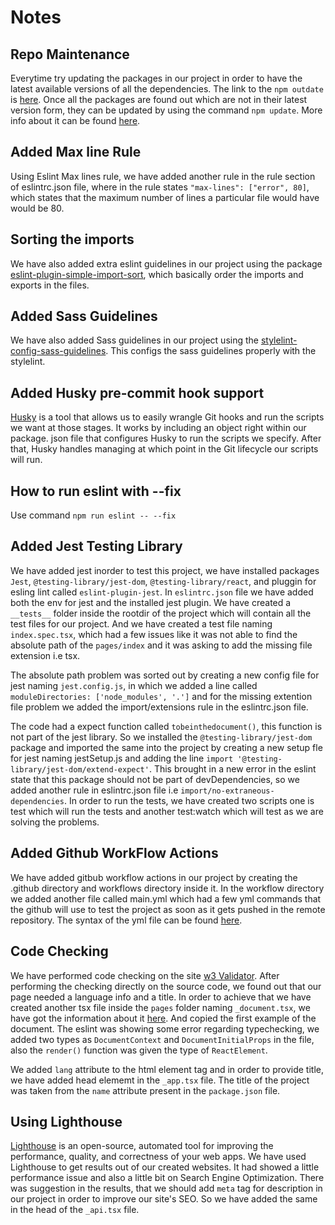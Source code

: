 # Notes

## Repo Maintenance

Everytime try updating the packages in our project in order to have the latest available versions of all the dependencies. The link to the `npm outdate` is [here](https://docs.npmjs.com/cli/v7/commands/npm-outdated).
Once all the packages are found out which are not in their latest version form, they can be updated by using the command `npm update`. More info about it can be found [here](https://docs.npmjs.com/cli/v7/commands/npm-update).

## Added Max line Rule

Using Eslint Max lines rule, we have added another rule in the rule section of eslintrc.json file, where in the rule states `"max-lines": ["error", 80]`, which states that the maximum number of lines a particular file would have would be 80.

## Sorting the imports

We have also added extra eslint guidelines in our project using the package [eslint-plugin-simple-import-sort](https://github.com/lydell/eslint-plugin-simple-import-sort), which basically order the imports and exports in the files.

## Added Sass Guidelines

We have also added Sass guidelines in our project using the [stylelint-config-sass-guidelines](https://github.com/bjankord/stylelint-config-sass-guidelines). This configs the sass guidelines properly with the stylelint.

## Added Husky pre-commit hook support

[Husky](https://github.com/typicode/husky) is a tool that allows us to easily wrangle Git hooks and run the scripts we want at those stages. It works by including an object right within our package. json file that configures Husky to run the scripts we specify. After that, Husky handles managing at which point in the Git lifecycle our scripts will run.

## How to run eslint with --fix

Use command `npm run eslint -- --fix`

## Added Jest Testing Library

We have added jest inorder to test this project, we have installed packages `Jest`, `@testing-library/jest-dom`, `@testing-library/react`, and pluggin for esling lint called `eslint-plugin-jest`. In `eslintrc.json` file we have added both the env for jest and the installed jest plugin. We have created a `__tests__` folder inside the rootdir of the project which will contain all the test files for our project. And we have created a test file naming `index.spec.tsx`, which had a few issues like it was not able to find the absolute path of the `pages/index` and it was asking to add the missing file extension i.e tsx.

The absolute path problem was sorted out by creating a new config file for jest naming `jest.config.js`, in which we added a line called `moduleDirectories: ['node_modules', '.']` and for the missing extention file problem we added the import/extensions rule in the eslintrc.json file.

The code had a expect function called `tobeinthedocument()`, this function is not part of the jest library. So we installed the `@testing-library/jest-dom` package and imported the same into the project by creating a new setup fle for jest naming jestSetup.js and adding the line `import '@testing-library/jest-dom/extend-expect'`. This brought in a new error in the eslint state that this package should not be part of devDependencies, so we added another rule in eslintrc.json file i.e `import/no-extraneous-dependencies`. In order to run the tests, we have created two scripts one is test which will run the tests and another test:watch which will test as we are solving the problems.

## Added Github WorkFlow Actions

We have added gitbub workflow actions in our project by creating the .github directory and workflows directory inside it. In the workflow directory we added another file called main.yml which had a few yml commands that the github will use to test the project as soon as it gets pushed in the remote repository. The syntax of the yml file can be found [here](https://docs.github.com/en/actions/reference/workflow-syntax-for-github-actions).

## Code Checking

We have performed code checking on the site [w3 Validator](https://validator.w3.org/). After performing the checking directly on the source code, we found out that our page needed a language info and a title. In order to achieve that we have created another tsx file inside the `pages` folder naming `_document.tsx`, we have got the information about it [here](https://nextjs.org/docs/advanced-features/custom-document). And copied the first example of the document. The eslint was showing some error regarding typechecking, we added two types as `DocumentContext` and `DocumentInitialProps` in the file, also the `render()` function was given the type of `ReactElement`.

We added `lang` attribute to the html element tag and in order to provide title, we have added head elememt in the `_app.tsx` file. The title of the project was taken from the `name` attribute present in the `package.json` file.

## Using Lighthouse

[Lighthouse](https://chrome.google.com/webstore/detail/lighthouse/blipmdconlkpinefehnmjammfjpmpbjk?hl=en) is an open-source, automated tool for improving the performance, quality, and correctness of your web apps. We have used Lighthouse to get results out of our created websites. It had showed a little performance issue and also a little bit on Search Engine Optimization. There was suggestion in the results, that we should add `meta` tag for description in our project in order to improve our site's SEO. So we have added the same in the head of the `_api.tsx` file.
